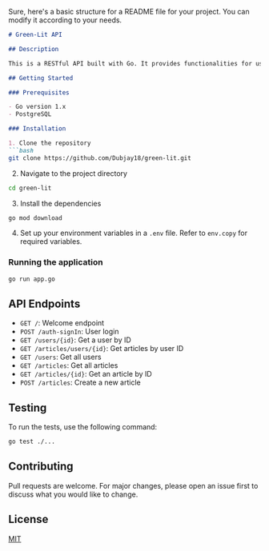 Sure, here's a basic structure for a README file for your project. You can modify it according to your needs.

```markdown
# Green-Lit API

## Description

This is a RESTful API built with Go. It provides functionalities for user authentication, article management, and user management.

## Getting Started

### Prerequisites

- Go version 1.x
- PostgreSQL

### Installation

1. Clone the repository
```bash
git clone https://github.com/Dubjay18/green-lit.git
```
2. Navigate to the project directory
```bash
cd green-lit
```
3. Install the dependencies
```bash
go mod download
```
4. Set up your environment variables in a `.env` file. Refer to `env.copy` for required variables.

### Running the application

```bash
go run app.go
```

## API Endpoints

- `GET /`: Welcome endpoint
- `POST /auth-signIn`: User login
- `GET /users/{id}`: Get a user by ID
- `GET /articles/users/{id}`: Get articles by user ID
- `GET /users`: Get all users
- `GET /articles`: Get all articles
- `GET /articles/{id}`: Get an article by ID
- `POST /articles`: Create a new article

## Testing

To run the tests, use the following command:

```bash
go test ./...
```

## Contributing

Pull requests are welcome. For major changes, please open an issue first to discuss what you would like to change.

## License

[MIT](LICENSE.md)
```


